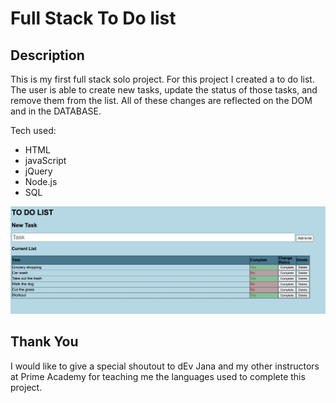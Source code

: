 # Full Stack To Do list

## Description

This is my first full stack solo project. For this project I created a to do list. The user is able to create new tasks, update the status of those tasks, and remove them from the list. All of these changes are reflected on the DOM and in the DATABASE. 

Tech used: 

* HTML
* javaScript 
* jQuery 
* Node.js
* SQL

![](images/toDoList.png)

## Thank You

I would like to give a special shoutout to dEv Jana and my other instructors at Prime Academy for teaching me the languages used to complete this project. 



